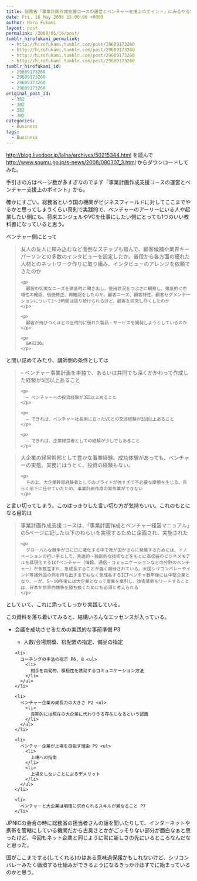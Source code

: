 ```yaml
---
title: 総務省「事業計画作成支援コースの運営とベンチャー支援上のポイント」にみるやる気
date: Fri, 16 May 2008 15:00:00 +0000
author: Hiro Fukami
layout: post
permalink: /2008/05/16/post/
tumblr_hirofukami_permalink:
  - http://hirofukami.tumblr.com/post/29609173260
  - http://hirofukami.tumblr.com/post/29609173260
  - http://hirofukami.tumblr.com/post/29609173260
  - http://hirofukami.tumblr.com/post/29609173260
tumblr_hirofukami_id:
  - 29609173260
  - 29609173260
  - 29609173260
  - 29609173260
original_post_id:
  - 382
  - 382
  - 382
  - 382
categories:
  - Business
tags:
  - Business
---
```

<div class="section">
  <p>
    <a href="http://blog.livedoor.jp/lalha/archives/50215344.html" target="_blank"><a href="http://blog.livedoor.jp/lalha/archives/50215344.html" target="_blank">http://blog.livedoor.jp/lalha/archives/50215344.html</a></a> を読んで <a href="http://www.soumu.go.jp/s-news/2008/080307_3.html" target="_blank"><a href="http://www.soumu.go.jp/s-news/2008/080307_3.html" target="_blank">http://www.soumu.go.jp/s-news/2008/080307_3.html</a></a> からダウンロードしてみた。
  </p>
  
  <p>
    手引きの方はページ数が多すぎなのでまず「事業計画作成支援コースの運営とベンチャー支援上のポイント」から。
  </p>
  
  <p>
    確かにすごい。総務省という国の機関がビジネスフィールドに対してここまでやるかと思ってしまうくらい真剣で実践的で、ベンチャーのアーリーにいる人や起業したい側にも、将来エンジェルやVCを仕事にしたい側にとっても1つのいい教科書になっていると思う。
  </p>
  
  <p>
    ベンチャー側にとって
  </p>
  
  <blockquote>
    <p>
      友人の友人に頼み込むなど面倒なステップも踏んで、顧客候補や業界キーパーソンとの多数のインタビューを設定したか。普段から各方面の優れた人材とのネットワーク作りに取り組み、インタビューのアレンジを依頼できたのか
    </p>
    
    <p>
      顧客の切実なニーズを徹底的に聞き出し、使用状況をつぶさに観察し、徹底的に市場性の確認、仮説修正、再確認をしたのか。顧客ニーズ、顧客特性、顧客セグメンテーションについて2～3時間は語り続けられるほど、顧客を研究し尽くしたのか
    </p>
    
    <p>
      顧客が飛びつくほどの圧倒的に優れた製品・サービスを開発しようとしているのか
    </p>
    
    <p>
      &#8230;
    </p>
  </blockquote>
  
  <p>
    と問い詰めてみたり、講師側の条件としては
  </p>
  
  <blockquote>
    <p>
      – ベンチャー事業計画を単独で、あるいは共同でも深くかかわって作成した経験が5回以上あること
    </p>
    
    <p>
      – ベンチャーへの投資経験が3回以上あること
    </p>
    
    <p>
      – できれば、ベンチャー社長側に立ったVCとの交渉経験が3回以上あること
    </p>
    
    <p>
      – できれば、企業経営者としての経験が少しでもあること
    </p>
  </blockquote>
  
  <blockquote>
    <p>
      大企業の経営幹部として豊かな事業経験、成功体験があっても、ベンチャーの実態、実務にはうとく、投資の経験もない。
    </p>
    
    <p>
      その上、大企業幹部経験者としてのプライドが強すぎて不必要な摩擦を生じる。長らく部下に任せていたため、事業計画作成の実作業ができない
    </p>
  </blockquote>
  
  <p>
    と言い切ってしまう。このはっきりした言い切り方が気持ちいい。これのもとになる目的は
  </p>
  
  <blockquote>
    <p>
      事業計画作成支援コースは、「事業計画作成とベンチャー経営マニュアル」の5ページに記した以下のねらいを実現するために企画され、実施された
    </p>
    
    <p>
      グローバルな競争が日に日に激化する中で我が国がさらに発展するためには、イノベーションの担い手として、先進的・独創的な技術などをもとに高収益のビジネスモデルを具現化するICTベンチャー（情報、通信・コミュニケーションなどの分野のベンチャー）が多数生まれ、急成長することが強く期待されている。米国シリコンバレーやインド等諸外国の例を持ち出すまでもなく急成長するICTベンチャ数年後には中堅企業となり、ーが、5～10年後には大企業となって産業を牽引し、技術革新をリードすることは、日本が世界的競争を勝ち抜くためにも必須と考えられる
    </p>
  </blockquote>
  
  <p>
    としていて、これに添ってしっかり実践している。
  </p>
  
  <p>
    この資料を落ち着いてみると、結構いろんなエッセンスが入っている。
  </p>
  
  <ul>
    <li>
      会議を成功させるための実践的な事前準備 P3</p> <ul>
        <li>
          人数/会場規模、机配置の指定、備品の指定
        </li>
      </ul>
    </li>
    
    <li>
      コーチングの手法の指示 P6, 8 <ul>
        <li>
          相手を自発的、積極性を誘発するコミュニケーション方法
        </li>
      </ul>
    </li>
    
    <li>
      ベンチャー企業の成長力の大きさ P2 <ul>
        <li>
          長期的には現在の大企業に代わりうる存在になるという認識
        </li>
      </ul>
    </li>
    
    <li>
      ベンチャー企業が上場を目指す理由 P9 <ul>
        <li>
          上場への指南
        </li>
        <li>
          上場をしないことによるデメリット
        </li>
      </ul>
    </li>
    
    <li>
      ベンチャーと大企業は明確に求められるスキルが異なること P7
    </li>
  </ul>
  
  <p>
    JPNICの会合の時に総務省の担当者さんの話を聞いたりして、インターネットや携帯を管轄にしている機関だから古臭さとかがごっそりない部分が面白なぁと思ったけど、今回もネット企業と同じように常に新しさの先にいるところなんだなと思った。
  </p>
  
  <p>
    国がここまでする(してくれる)のはある意味過保護かもしれないけど、シリコンバレーみたく循環する仕組みができるようになるきっかけはすでに始まっているのかと思う。
  </p>
</div>